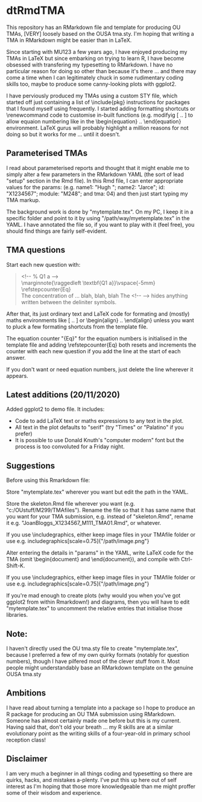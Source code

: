 # dtRmdTMA
This repository has an RMarkdown file and template for producing OU TMAs, [VERY] loosely based on the OUSA tma.sty. I'm hoping that writing a TMA in RMarkdown might be easier than in LaTeX.

Since starting with MU123 a few years ago, I have enjoyed producing my TMAs in LaTeX but since embarking on trying to learn R, I have become obsessed with transfering my typesetting to RMarkdown. I have no particular reason for doing so other than because it's there ... and there may come a time when I can legitimately chuck in some rudimentary coding skills too, maybe to produce some canny-looking plots with ggplot2.

I have perviously produced my TMAs using a custom STY file, which started off just containing a list of \include{pkg} instructions for packages that I found myself using frequently. I started adding formatting shortcuts or \renewcommand code to customise in-built functions (e.g. modifyig \[ .. \] to allow equaion numbering like in the \begin{equation} .. \end{equation} environment. LaTeX gurus will probably highlight a million reasons for not doing so but it works for me ... until it doesn't.

## Parameterised TMAs
I read about parameterised reports and thought that it might enable me to simply alter a few parameters in the RMarkdown YAML (the sort of lead "setup" section in the Rmd file). In this Rmd file, I can enter appropriate values for the params: (e.g. name1: "Hugh "; name2: "Jarce"; id: "X1234567"; module: "M248"; and tma: 04) and then just start typing my TMA markup.

The background work is done by "mytemplate.tex". On my PC, I keep it in a specific folder and point to it by using "/path/way/myetemplate.tex" in the YAML. I have annotated the file so, if you want to play with it (feel free), you should find things are fairly self-evident.

## TMA questions
Start each new question with:

><\!-- % Q1 a -->  
>\marginnote{\raggedleft \textbf{Q1 a}}\vspace{-5mm}  
>\refstepcounter{Eq}  
>The concentration of ... blah, blah, blah
The <\!-- --> hides anything written between the deliniter symbols.

After that, its just ordinary text and LaTeX code for formating and (mostly) maths environments like \[ .. \] or \begin{align} .. \end{align} unless you want to pluck a few formating shortcuts from the template file.

The equation counter "{Eq}" for the equation numbers is initialised in the template file and adding \refstepcounter{Eq} both resets and increments the counter with each new question if you add the line at the start of each answer.

If you don't want or need equation numbers, just delete the line wherever it appears.

## Latest additions (20/11/2020)
Added ggplot2 to demo file. It includes:
* Code to add LaTeX text or maths expressions to any text in the plot.
* All text in the plot defaults to "serif" (try "Times" or "Palatino" if you prefer)
* It is possible to use Donald Knuth's "computer modern" font but the process is too convoluted for a Friday night.

## Suggestions
Before using this Rmarkdown file:

Store "mytemplate.tex" wherever you want but edit the path in the YAML.

Store the skeleton.Rmd file wherever you want (e.g. "c:/OUstuff/M299/TMAfiles"). Rename the file 
so that it has same name that you want for your TMA submission, e.g. instead of "skeleton.Rmd", 
rename it e.g. "JoanBloggs_X1234567_M111_TMA01.Rmd", or whatever.

If you use \includegraphics, either keep image files in your TMAfile folder or use 
e.g. includegraphics[scale=0.75]{"/path/image.png"}

Alter entering the details in "params" in the YAML, write LaTeX code for the TMA 
(omit \begin{document} and \end{document}), and compile with Ctrl-Shift-K.

If you use \includegraphics, either keep image files in your TMAfile folder or use 
e.g. includegraphics[scale=0.75]{"/path/image.png"}

If you're mad enough to create plots (why would you when you've got ggplot2 from within Rmarkdown!) 
and diagrams, then you will have to edit "mytemplate.tex" to uncomment the relative entries that 
initialise those libraries.

## Note:
I haven't directly used the OU tma.sty file to create "mytemplate.tex", because I preferred a few of my own 
quirky formats (notably for question numbers), though I have pilfered most of the clever stuff from it. 
Most people might understandably base an RMarkdown template on the genuine OUSA tma.sty

## Ambitions
I have read about turning a template into a package so I hope to produce an R package for producing an 
OU TMA submission using RMarkdown. Someone has almost certainly made one before but this is my current. 
Having said that, don't old your breath ... my R skills are at a similar evolutionary point as the 
writing skills of a four-year-old in primary school reception class!

## Disclaimer
I am very much a beginner in all things coding and typesetting so there are quirks, hacks, and mistakes 
a-plenty. I've put this up here out of self interest as I'm hoping that those more knowledgeable than me 
might proffer some of their wisdom and experience.
